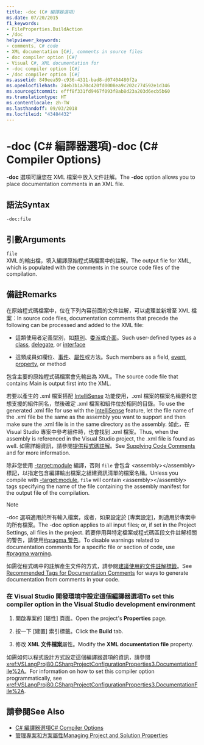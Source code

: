 ```yaml
---
title: -doc (C# 編譯器選項)
ms.date: 07/20/2015
f1_keywords:
- FileProperties.BuildAction
- /doc
helpviewer_keywords:
- comments, C# code
- XML documentation [C#], comments in source files
- doc compiler option [C#]
- Visual C#, XML documentation for
- -doc compiler option [C#]
- /doc compiler option [C#]
ms.assetid: 849eea59-c936-4311-bad8-d07404480f2a
ms.openlocfilehash: 24eb3b1a70c420fd0008ea9c202c774592e1d346
ms.sourcegitcommit: efff8f331fd9467f093f8ab8d23a203d6ecb5b60
ms.translationtype: HT
ms.contentlocale: zh-TW
ms.lasthandoff: 09/03/2018
ms.locfileid: "43484432"
---
```

# <a name="-doc-c-compiler-options"></a><span data-ttu-id="81917-102">-doc (C# 編譯器選項)</span><span class="sxs-lookup"><span data-stu-id="81917-102">-doc (C# Compiler Options)</span></span>
<span data-ttu-id="81917-103">**-doc** 選項可讓您在 XML 檔案中放入文件註解。</span><span class="sxs-lookup"><span data-stu-id="81917-103">The **-doc** option allows you to place documentation comments in an XML file.</span></span>  
  
## <a name="syntax"></a><span data-ttu-id="81917-104">語法</span><span class="sxs-lookup"><span data-stu-id="81917-104">Syntax</span></span>  
  
```console  
-doc:file  
```  
  
## <a name="arguments"></a><span data-ttu-id="81917-105">引數</span><span class="sxs-lookup"><span data-stu-id="81917-105">Arguments</span></span>  
 `file`  
 <span data-ttu-id="81917-106">XML 的輸出檔，填入編譯原始程式碼檔案中的註解。</span><span class="sxs-lookup"><span data-stu-id="81917-106">The output file for XML, which is populated with the comments in the source code files of the compilation.</span></span>  
  
## <a name="remarks"></a><span data-ttu-id="81917-107">備註</span><span class="sxs-lookup"><span data-stu-id="81917-107">Remarks</span></span>  
 <span data-ttu-id="81917-108">在原始程式碼檔案中，位在下列內容前面的文件註解，可以處理並新增至 XML 檔案︰</span><span class="sxs-lookup"><span data-stu-id="81917-108">In source code files, documentation comments that precede the following can be processed and added to the XML file:</span></span>  
  
-   <span data-ttu-id="81917-109">這類使用者定義型別，如[類別](../../../csharp/language-reference/keywords/class.md)、[委派](../../../csharp/language-reference/keywords/delegate.md)或[介面](../../../csharp/language-reference/keywords/interface.md)。</span><span class="sxs-lookup"><span data-stu-id="81917-109">Such user-defined types as a [class](../../../csharp/language-reference/keywords/class.md), [delegate](../../../csharp/language-reference/keywords/delegate.md), or [interface](../../../csharp/language-reference/keywords/interface.md)</span></span>  
  
-   <span data-ttu-id="81917-110">這類成員如欄位、[事件](../../../csharp/language-reference/keywords/event.md)、[屬性](../../../csharp/programming-guide/classes-and-structs/using-properties.md)或方法。</span><span class="sxs-lookup"><span data-stu-id="81917-110">Such members as a field, [event](../../../csharp/language-reference/keywords/event.md), [property](../../../csharp/programming-guide/classes-and-structs/using-properties.md), or method</span></span>  
  
 <span data-ttu-id="81917-111">包含主要的原始程式碼檔案會先輸出為 XML。</span><span class="sxs-lookup"><span data-stu-id="81917-111">The source code file that contains Main is output first into the XML.</span></span>  
  
 <span data-ttu-id="81917-112">若要以產生的 .xml 檔案搭配 [IntelliSense](/visualstudio/ide/using-intellisense) 功能使用，.xml 檔案的檔案名稱要和您想支援的組件同名，然後確定 .xml 檔案和組件位於相同的目錄。</span><span class="sxs-lookup"><span data-stu-id="81917-112">To use the generated .xml file for use with the [IntelliSense](/visualstudio/ide/using-intellisense) feature, let the file name of the .xml file be the same as the assembly you want to support and then make sure the .xml file is in the same directory as the assembly.</span></span> <span data-ttu-id="81917-113">如此，在 Visual Studio 專案中參考組件時，也會找到 .xml 檔案。</span><span class="sxs-lookup"><span data-stu-id="81917-113">Thus, when the assembly is referenced in the Visual Studio project, the .xml file is found as well.</span></span> <span data-ttu-id="81917-114">如需詳細資訊，請參閱[提供程式碼註解](/visualstudio/ide/supplying-xml-code-comments)。</span><span class="sxs-lookup"><span data-stu-id="81917-114">See [Supplying Code Comments](/visualstudio/ide/supplying-xml-code-comments) and for more information.</span></span>  
  
 <span data-ttu-id="81917-115">除非您使用 [-target:module](../../../csharp/language-reference/compiler-options/target-module-compiler-option.md) 編譯，否則 `file` 會包含 \<assembly>\</assembly> 標記，以指定包含編譯輸出檔案之組建資訊清單的檔案名稱。</span><span class="sxs-lookup"><span data-stu-id="81917-115">Unless you compile with [-target:module](../../../csharp/language-reference/compiler-options/target-module-compiler-option.md), `file` will contain \<assembly>\</assembly> tags specifying the name of the file containing the assembly manifest for the output file of the compilation.</span></span>  
  
> [!NOTE]
>  <span data-ttu-id="81917-116">-doc 選項適用於所有輸入檔案，或者，如果設定於 [專案設定]，則適用於專案中的所有檔案。</span><span class="sxs-lookup"><span data-stu-id="81917-116">The -doc option applies to all input files; or, if set in the Project Settings, all files in the project.</span></span> <span data-ttu-id="81917-117">若要停用與特定檔案或程式碼區段文件註解相關的警告，請使用[#pragma 警告](../../../csharp/language-reference/preprocessor-directives/preprocessor-pragma-warning.md)。</span><span class="sxs-lookup"><span data-stu-id="81917-117">To disable warnings related to documentation comments for a specific file or section of code, use [#pragma warning](../../../csharp/language-reference/preprocessor-directives/preprocessor-pragma-warning.md).</span></span>  
  
 <span data-ttu-id="81917-118">如需從程式碼中的註解產生文件的方式，請參閱[建議使用的文件註解標籤](../../../csharp/programming-guide/xmldoc/recommended-tags-for-documentation-comments.md)。</span><span class="sxs-lookup"><span data-stu-id="81917-118">See [Recommended Tags for Documentation Comments](../../../csharp/programming-guide/xmldoc/recommended-tags-for-documentation-comments.md) for ways to generate documentation from comments in your code.</span></span>  
  
### <a name="to-set-this-compiler-option-in-the-visual-studio-development-environment"></a><span data-ttu-id="81917-119">在 Visual Studio 開發環境中設定這個編譯器選項</span><span class="sxs-lookup"><span data-stu-id="81917-119">To set this compiler option in the Visual Studio development environment</span></span>  
  
1.  <span data-ttu-id="81917-120">開啟專案的 [屬性] 頁面。</span><span class="sxs-lookup"><span data-stu-id="81917-120">Open the project's **Properties** page.</span></span>  
  
2.  <span data-ttu-id="81917-121">按一下 [建置] 索引標籤。</span><span class="sxs-lookup"><span data-stu-id="81917-121">Click the **Build** tab.</span></span>  
  
3.  <span data-ttu-id="81917-122">修改 **XML 文件檔案**屬性。</span><span class="sxs-lookup"><span data-stu-id="81917-122">Modify the **XML documentation file** property.</span></span>  
  
 <span data-ttu-id="81917-123">如需如何以程式設計方式設定這個編譯器選項的資訊，請參閱 <xref:VSLangProj80.CSharpProjectConfigurationProperties3.DocumentationFile%2A>。</span><span class="sxs-lookup"><span data-stu-id="81917-123">For information on how to set this compiler option programmatically, see <xref:VSLangProj80.CSharpProjectConfigurationProperties3.DocumentationFile%2A>.</span></span>  
  
## <a name="see-also"></a><span data-ttu-id="81917-124">請參閱</span><span class="sxs-lookup"><span data-stu-id="81917-124">See Also</span></span>  

- [<span data-ttu-id="81917-125">C# 編譯器選項</span><span class="sxs-lookup"><span data-stu-id="81917-125">C# Compiler Options</span></span>](../../../csharp/language-reference/compiler-options/index.md)  
- [<span data-ttu-id="81917-126">管理專案和方案屬性</span><span class="sxs-lookup"><span data-stu-id="81917-126">Managing Project and Solution Properties</span></span>](/visualstudio/ide/managing-project-and-solution-properties)
